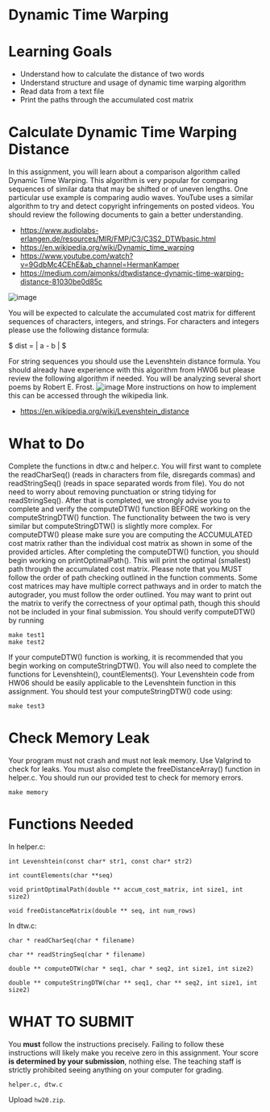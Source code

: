 # Dynamic Time Warping

Learning Goals
==============

* Understand how to calculate the distance of two words
* Understand structure and usage of dynamic time warping algorithm
* Read data from a text file
* Print the paths through the accumulated cost matrix

Calculate Dynamic Time Warping Distance
==============
In this assignment, you will learn about a comparison algorithm called Dynamic Time Warping. This algorithm is very popular for comparing sequences of similar data that may be shifted or of uneven lengths. One particular use example is comparing audio waves. YouTube uses a similar algorithm to try and detect copyright infringements on posted videos. You should review the following documents to gain a better understanding.

* https://www.audiolabs-erlangen.de/resources/MIR/FMP/C3/C3S2_DTWbasic.html
* https://en.wikipedia.org/wiki/Dynamic_time_warping
* https://www.youtube.com/watch?v=9GdbMc4CEhE&ab_channel=HermanKamper
* https://medium.com/aimonks/dtwdistance-dynamic-time-warping-distance-81030be0d85c

![image](https://github.com/user-attachments/assets/f61781d5-2f8b-40ee-aaf6-6d87e69310c2)

You will be expected to calculate the accumulated cost matrix for different sequences of characters, integers, and strings. For characters and integers please use the following distance formula:

$ dist = | a - b | $

For string sequences you should use the Levenshtein distance formula. You should already have experience with this algorithm from HW06 but please  review the following algorithm if needed. You will be analyzing several short poems by Robert E. Frost.
![image](https://github.com/user-attachments/assets/01aca60e-dba8-4b4f-9000-f0722bc44072)
More instructions on how to implement this can be accessed through the wikipedia link.
* https://en.wikipedia.org/wiki/Levenshtein_distance


What to Do
==============
Complete the functions in dtw.c and helper.c. You will first want to complete the readCharSeq() (reads in characters from file, disregards commas) and readStringSeq() (reads in space separated words from file). You do not need to worry about removing punctuation or string tidying for readStringSeq(). After that is completed, we strongly advise you to complete and verify the computeDTW() function BEFORE working on the computeStringDTW() function. The functionality between the two is very similar but computeStringDTW() is slightly more complex. For computeDTW() please make sure you are computing the ACCUMULATED cost matrix rather than the individual cost matrix as shown in some of the provided articles. After completing the computeDTW() function, you should begin working on printOptimalPath(). This will print the optimal (smallest) path through the accumulated cost matrix. Please note that you MUST follow the order of path checking outlined in the function comments. Some cost matrices may have multiple correct pathways and in order to match the autograder, you must follow the order outlined. You may want to print out the matrix to verify the correctness of your optimal path, though this should not be included in your final submission. You should verify computeDTW() by running
```
make test1
make test2
```
If your computeDTW() function is working, it is recommended that you begin working on computeStringDTW(). You will also need to complete the functions for Levenshtein(), countElements(). Your Levenshtein code from HW06 should be easily applicable to the Levenshtein function in this assignment. You should test your computeStringDTW() code using:
```
make test3
```

Check Memory Leak
=================

Your program must not crash and must not leak memory.  Use Valgrind to check for leaks. You must also complete the freeDistanceArray() function in helper.c. You should run our provided test to check for memory errors.
```
make memory
```

Functions Needed
================
In helper.c:
```
int Levenshtein(const char* str1, const char* str2)

int countElements(char **seq)

void printOptimalPath(double ** accum_cost_matrix, int size1, int size2)

void freeDistanceMatrix(double ** seq, int num_rows)
```

In dtw.c:
```
char * readCharSeq(char * filename)

char ** readStringSeq(char * filename)

double ** computeDTW(char * seq1, char * seq2, int size1, int size2)

double ** computeStringDTW(char ** seq1, char ** seq2, int size1, int size2)
```

WHAT TO SUBMIT
==============

You **must** follow the instructions precisely. Failing to follow
these instructions will likely make you receive zero in this
assignment.  Your score **is determined by your submission**, nothing
else.  The teaching staff is strictly prohibited seeing anything on
your computer for grading.

```
helper.c, dtw.c
```

Upload `hw20.zip`.

